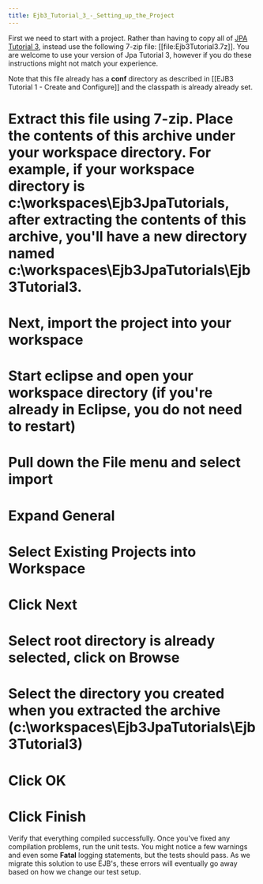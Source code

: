 ```yaml
---
title: Ejb3_Tutorial_3_-_Setting_up_the_Project
---
```

First we need to start with a project. Rather than having to copy all of [JPA Tutorial 3]({{_site.pagesurl}}/JPA_Tutorial_3_-_A_Mini_Application), instead use the following 7-zip file: [[file:Ejb3Tutorial3.7z]]. You are welcome to use your version of Jpa Tutorial 3, however if you do these instructions might not match your experience.

Note that this file already has a **conf** directory as described in [[EJB3 Tutorial 1 - Create and Configure]] and the classpath is already already set.

# Extract this file using 7-zip. Place the contents of this archive under your workspace directory. For example, if your workspace directory is **c:\workspaces\Ejb3JpaTutorials**, after extracting the contents of this archive, you'll have a new directory named **c:\workspaces\Ejb3JpaTutorials\Ejb3Tutorial3**.
# Next, import the project into your workspace
# Start eclipse and open your workspace directory (if you're already in Eclipse, you do **not** need to restart)
# Pull down the **File** menu and select **import**
# Expand **General**
# Select **Existing Projects into Workspace**
# Click **Next**
# Select root directory is already selected, click on Browse
# Select the directory you created when you extracted the archive (**c:\workspaces\Ejb3JpaTutorials\Ejb3Tutorial3**)
# Click **OK**
# Click **Finish**

Verify that everything compiled successfully. Once you've fixed any compilation problems, run the unit tests. You might notice a few warnings and even some **Fatal** logging statements, but the tests should pass. As we migrate this solution to use EJB's, these errors will eventually go away based on how we change our test setup.
